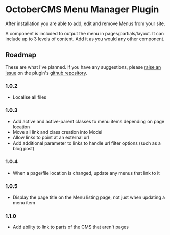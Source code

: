 OctoberCMS Menu Manager Plugin
=====================

After installation you are able to add, edit and remove Menus from your site.

A component is included to output the menu in pages/partials/layout. It can include up to 3 levels of content. Add it as you would any other component.

## Roadmap

These are what I've planned. If you have any suggestions, please [raise an issue](https://github.com/benfreke/oc-menumanager-plugin/issues) on the plugin's [github repository](https://github.com/benfreke/oc-menumanager-plugin).

### 1.0.2

- Localise all files

### 1.0.3

- Add active and active-parent classes to menu items depending on page location
- Move all link and class creation into Model
- Allow links to point at an external url
- Add additional parameter to links to handle url filter options (such as a blog post)

### 1.0.4

- When a page/file location is changed, update any menus that link to it

### 1.0.5

- Display the page title on the Menu listing page, not just when updating a menu item

### 1.1.0

- Add ability to link to parts of the CMS that aren't pages